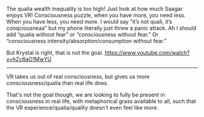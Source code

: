 The qualia wealth inequality is too high! Just look at how much Saagar enjoys VR! Consciousness puzzle, when you have more, you need less. When you have less, you need more. I would say “it’s not quali, it’s conqciousneaa” but my phone literally just threw a panic attack. Ah I should add “qualia without fear” or “consciousness without fear.” Or “consciousness intensity/absorption/consumption without fear.”

But Krystal is right, that is not the goal. https://www.youtube.com/watch?v=hZc6aO1MwYU

---

VR takes us out of real consciousness, but gives us more consciousness/qualia than real life does.

That's not the goal though, we are looking to fully be present in consciousness in real life, with metaphorical grass available to all, such that the VR experience/qualia/quality doesn't even feel like more.

